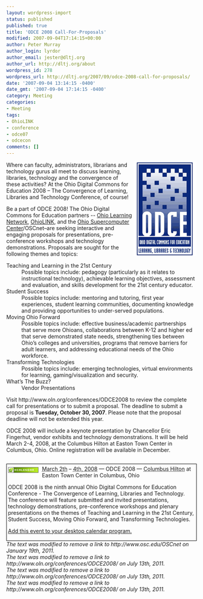 ```yaml
---
layout: wordpress-import
status: published
published: true
title: 'ODCE 2008 Call-For-Proposals'
modified: 2007-09-04T17:14:15+00:00
author: Peter Murray
author_login: lyrdor
author_email: jester@dltj.org
author_url: http://dltj.org/about
wordpress_id: 278
wordpress_url: http://dltj.org/2007/09/odce-2008-call-for-proposals/
date: '2007-09-04 13:14:15 -0400'
date_gmt: '2007-09-04 17:14:15 -0400'
category: Meeting
categories:
- Meeting
tags:
- OhioLINK
- conference
- odce07
- odcecon
comments: []
---
```

<p><img src="/wp-content/uploads/2007/09/odcelogo_07.gif" height="250" width="168" alt="ODCE 2008 Conference Logo" style="float: right;" />Where can faculty, administrators, librarians and technology gurus all meet to discuss learning, libraries, technology and the convergence of these activities? At the <span class="removed_link" title="http://www.oln.org/conferences/ODCE2008/">Ohio Digital Commons for Education 2008</span> &ndash; The Convergence of Learning, Libraries and Technology Conference, of course!</p>
<p>Be a part of ODCE 2008! The Ohio Digital Commons for Education partners -- <a href="http://www.oln.org/" title="The Ohio Learning Network homepage">Ohio Learning Network</a>, <a href="http://www.ohiolink.edu/" title="OhioLINK - The Ohio Library and Information Network homepage ">OhioLINK</a>, and the <a href="http://www.osc.edu/" title="Ohio Supercomputer Center homepage">Ohio Supercomputer Center</a>/<span class="removed_link" title="http://www.osc.edu/OSCnet">OSCnet</span>&ndash;are seeking interactive and engaging proposals for presentations, pre-conference workshops and technology demonstrations. Proposals are sought for the following themes and topics: </p>
<dl>
<dt>Teaching and Learning in the 21st Century</dt>
<dd>Possible topics include: pedagogy (particularly as it relates to instructional technology), achievable learning objectives, assessment and evaluation, and skills development for the 21st century educator.</dd>
<dt>Student Success</dt>
<dd>Possible topics include: mentoring and tutoring, first year experiences, student learning communities, documenting knowledge and providing opportunities to under-served populations.</dd>
<dt>Moving Ohio Forward</dt>
<dd>Possible topics include: effective business/academic partnerships that serve more Ohioans, collaborations between K-12 and higher ed that serve demonstrated state needs, strengthening ties between Ohio&rsquo;s colleges and universities, programs that remove barriers for adult learners, and addressing educational needs of the Ohio workforce.</dd>
<dt>Transforming Technologies</dt>
<dd>Possible topics include: emerging technologies, virtual environments for learning, gaming/visualization and security.  </dd>
<dt>What&rsquo;s The Buzz?</dt>
<dd>Vendor Presentations</dd>
</dl>
<p>Visit <span class="removed_link" title="http://www.oln.org/conferences/ODCE2008/">http://www.oln.org/conferences/ODCE2008</span> to review the complete call for presentations or to submit a proposal. The deadline to submit a proposal is <strong>Tuesday, October 30, 2007</strong>. Please note that the proposal deadline will not be extended this year.</p>
<p>ODCE 2008 will include a keynote presentation by Chancellor Eric Fingerhut, vendor exhibits and technology demonstrations. It will be held March 2-4, 2008, at the Columbus Hilton at Easton Town Center in Columbus, Ohio. Online registration will be available in December.</p>
<div style="margin: 2em 0 0 0; border: 1px solid black; padding: .25em">
<div class="vevent" id="hcalendar-ODCE-2008" style="display: inline;">
<img src="/wp-content/uploads/2007/09/microformat_hcalendar.png" alt="microformat_hcalendar.png" style="float: left; padding: 4px 10px 4px 0;" /><span class="removed_link" title="http://www.oln.org/conferences/ODCE2008/"><abbr class="dtstart" title="20080302">March 2th</abbr> &ndash; <abbr class="dtend" title="20080305">4th, 2008</abbr> &mdash; <span class="summary">ODCE 2008</span> &mdash; <abbr class="geo" title="40.04896;-82.91219">Columbus Hilton</abbr> at <span class="location">Easton Town Center in Columbus, Ohio</span></span></p>
<div class="description">ODCE 2008 is the ninth annual Ohio Digital Commons for Education Conference - The Convergence of Learning, Libraries and Technology. The conference will feature submitted and invited presentations, technology demonstrations, pre-conference workshops and plenary presentations on the themes of Teaching and Learning in the 21st Century, Student Success, Moving Ohio Forward, and Transforming Technologies.
</div>
</div>
<p><a href="http://suda.co.uk/projects/microformats/hcalendar/get-cal.php?uri=http://dltj.org/2007/09/odce-2008-call-for-proposals/" title="hCalendar microformat to iCal converter">Add this event to your desktop calendar program.</a>
</div>
<p style="padding:0;margin:0;font-style:italic;" class="removed_link">The text was modified to remove a link to http://www.osc.edu/OSCnet on January 19th, 2011.</p>
<p style="padding:0;margin:0;font-style:italic;" class="removed_link">The text was modified to remove a link to http://www.oln.org/conferences/ODCE2008/ on July 13th, 2011.</p>
<p style="padding:0;margin:0;font-style:italic;" class="removed_link">The text was modified to remove a link to http://www.oln.org/conferences/ODCE2008/ on July 13th, 2011.</p>
<p style="padding:0;margin:0;font-style:italic;" class="removed_link">The text was modified to remove a link to http://www.oln.org/conferences/ODCE2008/ on July 13th, 2011.</p>
